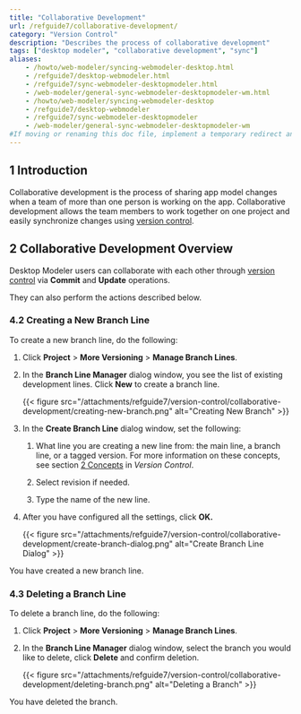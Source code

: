 ```yaml
---
title: "Collaborative Development"
url: /refguide7/collaborative-development/
category: "Version Control"
description: "Describes the process of collaborative development"
tags: ["desktop modeler", "collaborative development", "sync"]
aliases:
    - /howto/web-modeler/syncing-webmodeler-desktop.html
    - /refguide7/desktop-webmodeler.html
    - /refguide7/sync-webmodeler-desktopmodeler.html
    - /web-modeler/general-sync-webmodeler-desktopmodeler-wm.html
    - /howto/web-modeler/syncing-webmodeler-desktop
    - /refguide7/desktop-webmodeler
    - /refguide7/sync-webmodeler-desktopmodeler
    - /web-modeler/general-sync-webmodeler-desktopmodeler-wm
#If moving or renaming this doc file, implement a temporary redirect and let the respective team know they should update the URL in the product. See Mapping to Products for more details.
---
```


## 1 Introduction 

Collaborative development is the process of sharing app model changes when a team of more than one person is working on the app. Collaborative development allows the team members to work together on one project and easily synchronize changes using [version control](/refguide7/version-control/).

## 2 Collaborative Development Overview

Desktop Modeler users can collaborate with each other through [version control](/refguide7/version-control/) via **Commit** and **Update** operations. 

They can also perform the actions described below.

### 4.2 Creating a New Branch Line

To create a new branch line, do the following: 

1. Click **Project** > **More Versioning** > **Manage Branch Lines**. 

2. In the **Branch Line Manager** dialog window, you see the list of existing development lines. Click **New** to create a branch line. <br/>

    {{< figure src="/attachments/refguide7/version-control/collaborative-development/creating-new-branch.png" alt="Creating New Branch" >}}<br/>

3. In the **Create Branch Line** dialog window, set the following: <br/>

    1. What line you are creating a new line from: the main line, a branch line, or a tagged version. For more information on these concepts, see section [2 Concepts](/refguide7/version-control/#concepts) in *Version Control*. <br/> 

    1. Select revision if needed. <br/>

    1. Type the name of the new line. 

4. After you have configured all the settings, click **OK.** 

    {{< figure src="/attachments/refguide7/version-control/collaborative-development/create-branch-dialog.png" alt="Create Branch Line Dialog" >}} 

You have created a new branch line.   

### 4.3 Deleting a Branch Line

To delete a branch line, do the following:

1. Click **Project** > **More Versioning** > **Manage Branch Lines**. 

2. In the **Branch Line Manager** dialog window, select the branch you would like to delete, click **Delete** and confirm deletion. 

    {{< figure src="/attachments/refguide7/version-control/collaborative-development/deleting-branch.png" alt="Deleting a Branch" >}}

You have deleted the branch.
